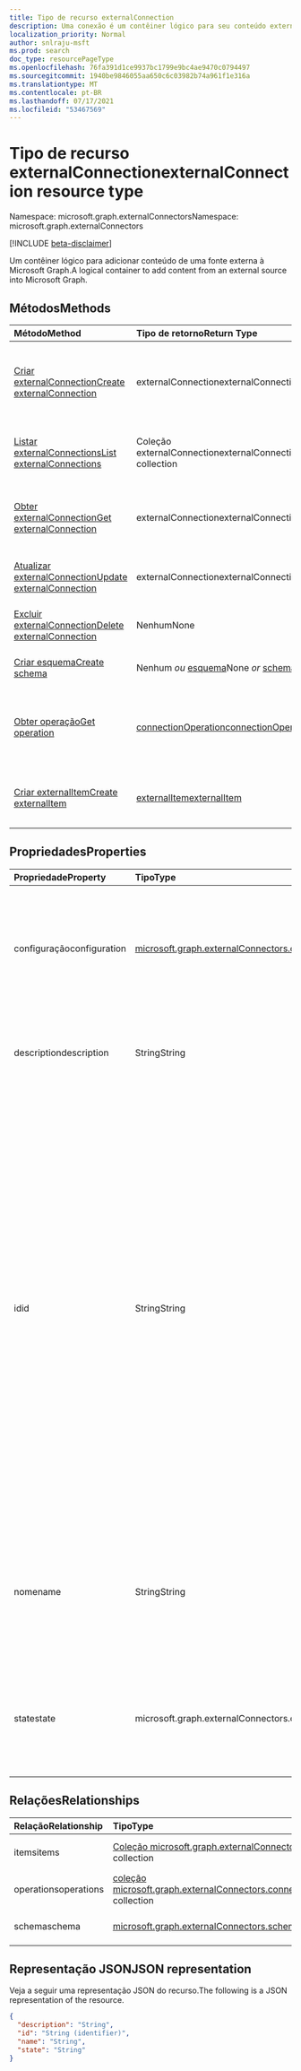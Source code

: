 ```yaml
---
title: Tipo de recurso externalConnection
description: Uma conexão é um contêiner lógico para seu conteúdo externo no Microsoft Graph
localization_priority: Normal
author: snlraju-msft
ms.prod: search
doc_type: resourcePageType
ms.openlocfilehash: 76fa391d1ce9937bc1799e9bc4ae9470c0794497
ms.sourcegitcommit: 1940be9846055aa650c6c03982b74a961f1e316a
ms.translationtype: MT
ms.contentlocale: pt-BR
ms.lasthandoff: 07/17/2021
ms.locfileid: "53467569"
---
```

# <a name="externalconnection-resource-type"></a><span data-ttu-id="2c783-103">Tipo de recurso externalConnection</span><span class="sxs-lookup"><span data-stu-id="2c783-103">externalConnection resource type</span></span>

<span data-ttu-id="2c783-104">Namespace: microsoft.graph.externalConnectors</span><span class="sxs-lookup"><span data-stu-id="2c783-104">Namespace: microsoft.graph.externalConnectors</span></span>

[!INCLUDE [beta-disclaimer](../../includes/beta-disclaimer.md)]

<span data-ttu-id="2c783-105">Um contêiner lógico para adicionar conteúdo de uma fonte externa à Microsoft Graph.</span><span class="sxs-lookup"><span data-stu-id="2c783-105">A logical container to add content from an external source into Microsoft Graph.</span></span>

## <a name="methods"></a><span data-ttu-id="2c783-106">Métodos</span><span class="sxs-lookup"><span data-stu-id="2c783-106">Methods</span></span>

| <span data-ttu-id="2c783-107">Método</span><span class="sxs-lookup"><span data-stu-id="2c783-107">Method</span></span>                                                           | <span data-ttu-id="2c783-108">Tipo de retorno</span><span class="sxs-lookup"><span data-stu-id="2c783-108">Return Type</span></span>                                   | <span data-ttu-id="2c783-109">Descrição</span><span class="sxs-lookup"><span data-stu-id="2c783-109">Description</span></span> |
|:-----------------------------------------------------------------|:----------------------------------------------|:--|
| [<span data-ttu-id="2c783-110">Criar externalConnection</span><span class="sxs-lookup"><span data-stu-id="2c783-110">Create externalConnection</span></span>](../api/externalconnectors-external-post-connections.md) | <span data-ttu-id="2c783-111">externalConnection</span><span class="sxs-lookup"><span data-stu-id="2c783-111">externalConnection</span></span>                            | <span data-ttu-id="2c783-112">Crie um novo externalConnection postando na coleção connections.</span><span class="sxs-lookup"><span data-stu-id="2c783-112">Create a new externalConnection by posting to the connections collection.</span></span> |
| [<span data-ttu-id="2c783-113">Listar externalConnections</span><span class="sxs-lookup"><span data-stu-id="2c783-113">List externalConnections</span></span>](../api/externalconnectors-externalconnection-list.md)    | <span data-ttu-id="2c783-114">Coleção externalConnection</span><span class="sxs-lookup"><span data-stu-id="2c783-114">externalConnection collection</span></span>                 | <span data-ttu-id="2c783-115">Obter uma coleção de objetos externalConnection.</span><span class="sxs-lookup"><span data-stu-id="2c783-115">Get a externalConnection object collection.</span></span> |
| [<span data-ttu-id="2c783-116">Obter externalConnection</span><span class="sxs-lookup"><span data-stu-id="2c783-116">Get externalConnection</span></span>](../api/externalconnectors-externalconnection-get.md)       | <span data-ttu-id="2c783-117">externalConnection</span><span class="sxs-lookup"><span data-stu-id="2c783-117">externalConnection</span></span>                            | <span data-ttu-id="2c783-118">Ler propriedades e relações de um objeto externalConnection.</span><span class="sxs-lookup"><span data-stu-id="2c783-118">Read properties and relationships of a externalConnection object.</span></span> |
| [<span data-ttu-id="2c783-119">Atualizar externalConnection</span><span class="sxs-lookup"><span data-stu-id="2c783-119">Update externalConnection</span></span>](../api/externalconnectors-externalconnection-update.md) | <span data-ttu-id="2c783-120">externalConnection</span><span class="sxs-lookup"><span data-stu-id="2c783-120">externalConnection</span></span>                            | <span data-ttu-id="2c783-121">Atualize um objeto externalConnection.</span><span class="sxs-lookup"><span data-stu-id="2c783-121">Update a externalConnection object.</span></span> |
| [<span data-ttu-id="2c783-122">Excluir externalConnection</span><span class="sxs-lookup"><span data-stu-id="2c783-122">Delete externalConnection</span></span>](../api/externalconnectors-externalconnection-delete.md) | <span data-ttu-id="2c783-123">Nenhum</span><span class="sxs-lookup"><span data-stu-id="2c783-123">None</span></span>                                          | <span data-ttu-id="2c783-124">Exclua um objeto externalConnection.</span><span class="sxs-lookup"><span data-stu-id="2c783-124">Delete a externalConnection object.</span></span> |
| [<span data-ttu-id="2c783-125">Criar esquema</span><span class="sxs-lookup"><span data-stu-id="2c783-125">Create schema</span></span>](../api/externalconnectors-externalconnection-post-schema.md)        | <span data-ttu-id="2c783-126">Nenhum *ou* [esquema](externalconnectors-schema.md)</span><span class="sxs-lookup"><span data-stu-id="2c783-126">None *or* [schema](externalconnectors-schema.md)</span></span>                 | <span data-ttu-id="2c783-127">Registrar esquema de conexão.</span><span class="sxs-lookup"><span data-stu-id="2c783-127">Register connection schema.</span></span> |
| [<span data-ttu-id="2c783-128">Obter operação</span><span class="sxs-lookup"><span data-stu-id="2c783-128">Get operation</span></span>](../api/externalconnectors-connectionoperation-get.md)               | [<span data-ttu-id="2c783-129">connectionOperation</span><span class="sxs-lookup"><span data-stu-id="2c783-129">connectionOperation</span></span>](externalconnectors-connectionoperation.md) | <span data-ttu-id="2c783-130">Obter o status de uma solicitação assíncrona para criar o esquema de conexão.</span><span class="sxs-lookup"><span data-stu-id="2c783-130">Get the status of an asynchronous request to create the connection schema.</span></span> |
| [<span data-ttu-id="2c783-131">Criar externalItem</span><span class="sxs-lookup"><span data-stu-id="2c783-131">Create externalItem</span></span>](../api/externalconnectors-externalconnection-put-items.md)    | [<span data-ttu-id="2c783-132">externalItem</span><span class="sxs-lookup"><span data-stu-id="2c783-132">externalItem</span></span>](externalconnectors-externalitem.md)               | <span data-ttu-id="2c783-133">Crie um novo externalItem postando na coleção items.</span><span class="sxs-lookup"><span data-stu-id="2c783-133">Create a new externalItem by posting to the items collection.</span></span> |

## <a name="properties"></a><span data-ttu-id="2c783-134">Propriedades</span><span class="sxs-lookup"><span data-stu-id="2c783-134">Properties</span></span>

| <span data-ttu-id="2c783-135">Propriedade</span><span class="sxs-lookup"><span data-stu-id="2c783-135">Property</span></span>      | <span data-ttu-id="2c783-136">Tipo</span><span class="sxs-lookup"><span data-stu-id="2c783-136">Type</span></span>                              | <span data-ttu-id="2c783-137">Descrição</span><span class="sxs-lookup"><span data-stu-id="2c783-137">Description</span></span> |
|:--------------|:----------------------------------|:------------|
| <span data-ttu-id="2c783-138">configuração</span><span class="sxs-lookup"><span data-stu-id="2c783-138">configuration</span></span> | [<span data-ttu-id="2c783-139">microsoft.graph.externalConnectors.configuration</span><span class="sxs-lookup"><span data-stu-id="2c783-139">microsoft.graph.externalConnectors.configuration</span></span>](externalconnectors-configuration.md) | <span data-ttu-id="2c783-140">Especifica IDs de aplicativo adicionais que têm permissão para gerenciar a conexão e indexar conteúdo na conexão.</span><span class="sxs-lookup"><span data-stu-id="2c783-140">Specifies additional application IDs that are allowed to manage the connection and to index content in the connection.</span></span> <span data-ttu-id="2c783-141">Opcional.</span><span class="sxs-lookup"><span data-stu-id="2c783-141">Optional.</span></span> |
| <span data-ttu-id="2c783-142">description</span><span class="sxs-lookup"><span data-stu-id="2c783-142">description</span></span>   | <span data-ttu-id="2c783-143">String</span><span class="sxs-lookup"><span data-stu-id="2c783-143">String</span></span>                            | <span data-ttu-id="2c783-144">Descrição da conexão exibida no Centro de administração do Microsoft 365.</span><span class="sxs-lookup"><span data-stu-id="2c783-144">Description of the connection displayed in the Microsoft 365 admin center.</span></span> <span data-ttu-id="2c783-145">Opcional.</span><span class="sxs-lookup"><span data-stu-id="2c783-145">Optional.</span></span> |
| <span data-ttu-id="2c783-146">id</span><span class="sxs-lookup"><span data-stu-id="2c783-146">id</span></span>            | <span data-ttu-id="2c783-147">String</span><span class="sxs-lookup"><span data-stu-id="2c783-147">String</span></span>                            | <span data-ttu-id="2c783-148">ID exclusiva fornecida pelo desenvolvedor da conexão no Azure Active Directory locatário.</span><span class="sxs-lookup"><span data-stu-id="2c783-148">Developer-provided unique ID of the connection within the Azure Active Directory tenant.</span></span> <span data-ttu-id="2c783-149">Deve ter entre 3 e 32 caracteres de comprimento.</span><span class="sxs-lookup"><span data-stu-id="2c783-149">Must be between 3 and 32 characters in length.</span></span> <span data-ttu-id="2c783-150">Deve conter somente caracteres alfanuméricos.</span><span class="sxs-lookup"><span data-stu-id="2c783-150">Must only contain alphanumeric characters.</span></span> <span data-ttu-id="2c783-151">Não é possível começar ou ser um dos `Microsoft` seguintes valores: `None` , , , , , , , , `Directory` , , , , `Exchange` , , `ExchangeArchive` , `LinkedIn` , `Mailbox` `OneDriveBusiness` `SharePoint` `Teams` `Yammer` `Connectors` `TaskFabric` `PowerBI` `Assistant` `TopicEngine` . `MSFT_All_Connectors`</span><span class="sxs-lookup"><span data-stu-id="2c783-151">Cannot begin with `Microsoft` or be one of the following values: `None`, `Directory`, `Exchange`, `ExchangeArchive`, `LinkedIn`, `Mailbox`, `OneDriveBusiness`, `SharePoint`, `Teams`, `Yammer`, `Connectors`, `TaskFabric`, `PowerBI`, `Assistant`, `TopicEngine`, `MSFT_All_Connectors`.</span></span> <span data-ttu-id="2c783-152">Obrigatório.</span><span class="sxs-lookup"><span data-stu-id="2c783-152">Required.</span></span> |
| <span data-ttu-id="2c783-153">nome</span><span class="sxs-lookup"><span data-stu-id="2c783-153">name</span></span>          | <span data-ttu-id="2c783-154">String</span><span class="sxs-lookup"><span data-stu-id="2c783-154">String</span></span>                            | <span data-ttu-id="2c783-155">O nome de exibição da conexão a ser exibida no Centro de administração do Microsoft 365.</span><span class="sxs-lookup"><span data-stu-id="2c783-155">The display name of the connection to be displayed in the Microsoft 365 admin center.</span></span> <span data-ttu-id="2c783-156">Comprimento máximo de 128 caracteres.</span><span class="sxs-lookup"><span data-stu-id="2c783-156">Maximum length of 128 characters.</span></span> <span data-ttu-id="2c783-157">Obrigatório.</span><span class="sxs-lookup"><span data-stu-id="2c783-157">Required.</span></span> |
| <span data-ttu-id="2c783-158">state</span><span class="sxs-lookup"><span data-stu-id="2c783-158">state</span></span>         | <span data-ttu-id="2c783-159">microsoft.graph.externalConnectors.connectionState</span><span class="sxs-lookup"><span data-stu-id="2c783-159">microsoft.graph.externalConnectors.connectionState</span></span>                   | <span data-ttu-id="2c783-160">Indica o estado atual da conexão.</span><span class="sxs-lookup"><span data-stu-id="2c783-160">Indicates the current state of the connection.</span></span> <span data-ttu-id="2c783-161">Os valores possíveis `draft` `ready` são , e `obsolete` `limitExceeded` .</span><span class="sxs-lookup"><span data-stu-id="2c783-161">Possible values are `draft`, `ready`, `obsolete`, and `limitExceeded`.</span></span> <span data-ttu-id="2c783-162">Obrigatório.</span><span class="sxs-lookup"><span data-stu-id="2c783-162">Required.</span></span> |

## <a name="relationships"></a><span data-ttu-id="2c783-163">Relações</span><span class="sxs-lookup"><span data-stu-id="2c783-163">Relationships</span></span>

| <span data-ttu-id="2c783-164">Relação</span><span class="sxs-lookup"><span data-stu-id="2c783-164">Relationship</span></span> | <span data-ttu-id="2c783-165">Tipo</span><span class="sxs-lookup"><span data-stu-id="2c783-165">Type</span></span>                                                     | <span data-ttu-id="2c783-166">Descrição</span><span class="sxs-lookup"><span data-stu-id="2c783-166">Description</span></span> |
|:-------------|:---------------------------------------------------------|:---|
| <span data-ttu-id="2c783-167">items</span><span class="sxs-lookup"><span data-stu-id="2c783-167">items</span></span>        | <span data-ttu-id="2c783-168">[Coleção microsoft.graph.externalConnectors.externalItem](externalconnectors-externalitem.md)</span><span class="sxs-lookup"><span data-stu-id="2c783-168">[microsoft.graph.externalConnectors.externalItem](externalconnectors-externalitem.md) collection</span></span>               | <span data-ttu-id="2c783-p106">Somente leitura. Anulável.</span><span class="sxs-lookup"><span data-stu-id="2c783-p106">Read-only. Nullable.</span></span> |
| <span data-ttu-id="2c783-171">operations</span><span class="sxs-lookup"><span data-stu-id="2c783-171">operations</span></span>   | <span data-ttu-id="2c783-172">[coleção microsoft.graph.externalConnectors.connectionOperation](externalconnectors-connectionoperation.md)</span><span class="sxs-lookup"><span data-stu-id="2c783-172">[microsoft.graph.externalConnectors.connectionOperation](externalconnectors-connectionoperation.md) collection</span></span> | <span data-ttu-id="2c783-p107">Somente leitura. Anulável.</span><span class="sxs-lookup"><span data-stu-id="2c783-p107">Read-only. Nullable.</span></span> |
| <span data-ttu-id="2c783-175">schema</span><span class="sxs-lookup"><span data-stu-id="2c783-175">schema</span></span>       | [<span data-ttu-id="2c783-176">microsoft.graph.externalConnectors.schema</span><span class="sxs-lookup"><span data-stu-id="2c783-176">microsoft.graph.externalConnectors.schema</span></span>](externalconnectors-schema.md)                                      | <span data-ttu-id="2c783-p108">Somente leitura. Anulável.</span><span class="sxs-lookup"><span data-stu-id="2c783-p108">Read-only. Nullable.</span></span> |

## <a name="json-representation"></a><span data-ttu-id="2c783-179">Representação JSON</span><span class="sxs-lookup"><span data-stu-id="2c783-179">JSON representation</span></span>

<span data-ttu-id="2c783-180">Veja a seguir uma representação JSON do recurso.</span><span class="sxs-lookup"><span data-stu-id="2c783-180">The following is a JSON representation of the resource.</span></span>

<!-- {
  "blockType": "resource",
  "optionalProperties": [

  ],
  "@odata.type": "microsoft.graph.externalConnectors.externalConnection",
  "keyProperty": "id"
}-->

```json
{
  "description": "String",
  "id": "String (identifier)",
  "name": "String",
  "state": "String"
}
```

<!-- uuid: 16cd6b66-4b1a-43a1-adaf-3a886856ed98
2019-02-04 14:57:30 UTC -->
<!-- {
  "type": "#page.annotation",
  "description": "connection resource",
  "keywords": "",
  "section": "documentation",
  "tocPath": ""
}-->

